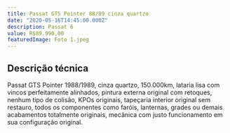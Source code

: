 ```yaml
---
title: Passat GTS Pointer 88/89 cinza quartzo
date: "2020-05-16T14:45:00.000Z"
description: Passat 6
value: R$89.990,00
featuredImage: Foto 1.jpeg
---
```


## Descrição técnica

Passat GTS Pointer 1988/1989, cinza quartzo, 150.000km, lataria lisa com vincos perfeitamente alinhados, pintura  externa original com retoques, nenhum tipo de colisão, KPOs originais, tapeçaria interior original sem restauro, todos os componentes como faróis, lanternas, grades ou demais acabamentos totalmente originais, mecânica com justo funcionamento em sua configuração original.
